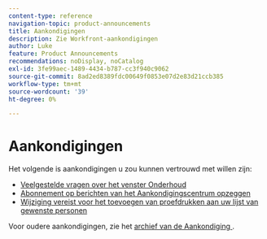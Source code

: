 ```yaml
---
content-type: reference
navigation-topic: product-announcements
title: Aankondigingen
description: Zie Workfront-aankondigingen
author: Luke
feature: Product Announcements
recommendations: noDisplay, noCatalog
exl-id: 3fe99aec-1489-4434-b787-cc3f940c9062
source-git-commit: 8ad2ed8389fdc00649f0853e07d2e83d21ccb385
workflow-type: tm+mt
source-wordcount: '39'
ht-degree: 0%

---
```


# Aankondigingen

Het volgende is aankondigingen u zou kunnen vertrouwd met willen zijn:

<!--* [Enhanced Analytics deprecation guide](/help/quicksilver/product-announcements/announcements/enhanced-analytics-deprecation.md)-->
* [Veelgestelde vragen over het venster Onderhoud](../../product-announcements/announcements/maintenance-window-faq.md)
* [Abonnement op berichten van het Aankondigingscentrum opzeggen](unsubscribe-from-ac-messages.md)
* [Wijziging vereist voor het toevoegen van proefdrukken aan uw lijst van gewenste personen](proofhq-domain-change-workfront.md)



Voor oudere aankondigingen, zie het [ archief van de Aankondiging ](announcement-archive/announcement-archive.md).
